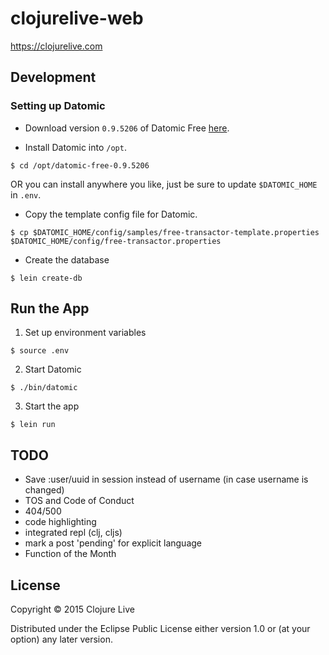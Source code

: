 # clojurelive-web

https://clojurelive.com

## Development

### Setting up Datomic

- Download version `0.9.5206` of Datomic Free [here](https://my.datomic.com/downloads/free).

- Install Datomic into `/opt`.

```
$ cd /opt/datomic-free-0.9.5206
```

OR you can install anywhere you like, just be sure to update `$DATOMIC_HOME` in `.env`.

- Copy the template config file for Datomic.

```
$ cp $DATOMIC_HOME/config/samples/free-transactor-template.properties $DATOMIC_HOME/config/free-transactor.properties
```

- Create the database

```
$ lein create-db
```

## Run the App

1. Set up environment variables

```
$ source .env
```

2. Start Datomic

```
$ ./bin/datomic
```

3. Start the app

```
$ lein run
```

## TODO

- Save :user/uuid in session instead of username (in case username is changed)
- TOS and Code of Conduct
- 404/500
- code highlighting
- integrated repl (clj, cljs)
- mark a post 'pending' for explicit language
- Function of the Month

## License

Copyright © 2015 Clojure Live

Distributed under the Eclipse Public License either version 1.0 or (at
your option) any later version.
